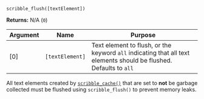 `scribble_flush([textElement])`

**Returns:** N/A (`0`)

|Argument|Name        |Purpose             |
|--------|------------|--------------------|
|[0]       |`[textElement]`|Text element to flush, or the keyword `all` indicating that all text elements should be flushed. Defaults to `all`|

All text elements created by [`scribble_cache()`](scribble_cache) that are set to **not** be garbage collected must be flushed using `scribble_flush()` to prevent memory leaks.